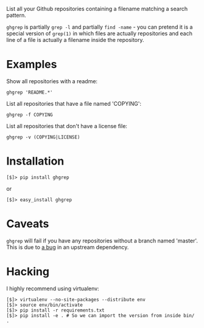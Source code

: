 List all your Github repositories containing a filename matching a search
pattern.

`ghgrep` is partially `grep -l` and partially `find -name` - you can pretend it
is a special version of `grep(1)` in which files are actually repositories and
each line of a file is actually a filename inside the repository.

# Examples

Show all repositories with a readme:

    ghgrep 'README.*'

List all repositories that have a file named 'COPYING':

    ghgrep -f COPYING

List all repositories that don't have a license file:

    ghgrep -v (COPYING|LICENSE)

# Installation

    [$]> pip install ghgrep

or

    [$]> easy_install ghgrep

# Caveats

`ghgrep` will fail if you have any repositories without a branch named
'master'.  This is due to [a bug] in an upstream dependency.

[a bug]: https://github.com/sigmavirus24/github3.py/pull/102

# Hacking

I highly recommend using virtualenv:

    [$]> virtualenv --no-site-packages --distribute env
    [$]> source env/bin/activate
    [$]> pip install -r requirements.txt
    [$]> pip install -e . # So we can import the version from inside bin/ .

